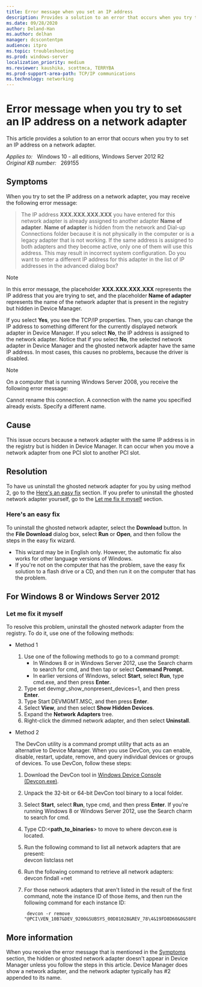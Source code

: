 ```yaml
---
title: Error message when you set an IP address
description: Provides a solution to an error that occurs when you try to set an IP address on a network adapter.
ms.date: 09/28/2020
author: Deland-Han 
ms.author: delhan
manager: dcscontentpm
audience: itpro
ms.topic: troubleshooting
ms.prod: windows-server
localization_priority: medium
ms.reviewer: kaushika, scottmca, TERRYBA
ms.prod-support-area-path: TCP/IP communications
ms.technology: networking
---
```

# Error message when you try to set an IP address on a network adapter

This article provides a solution to an error that occurs when you try to set an IP address on a network adapter.

_Applies to:_ &nbsp; Windows 10 - all editions, Windows Server 2012 R2  
_Original KB number:_ &nbsp; 269155

## Symptoms  

When you try to set the IP address on a network adapter, you may receive the following error message:

> The IP address **XXX.XXX.XXX.XXX** you have entered for this network adapter is already assigned to another adapter **Name of adapter**. **Name of adapter** is hidden from the network and Dial-up Connections folder because it is not physically in the computer or is a legacy adapter that is not working. If the same address is assigned to both adapters and they become active, only one of them will use this address. This may result in incorrect system configuration. Do you want to enter a different IP address for this adapter in the list of IP addresses in the advanced dialog box?

> [!NOTE]
> In this error message, the placeholder **XXX.XXX.XXX.XXX** represents the IP address that you are trying to set, and the placeholder **Name of adapter** represents the name of the network adapter that is present in the registry but hidden in Device Manager.

If you select **Yes**, you see the TCP/IP properties. Then, you can change the IP address to something different for the currently displayed network adapter in Device Manager. If you select **No**, the IP address is assigned to the network adapter. Notice that if you select **No**, the selected network adapter in Device Manager and the ghosted network adapter have the same IP address. In most cases, this causes no problems, because the driver is disabled.

> [!NOTE]
> On a computer that is running Windows Server 2008, you receive the following error message:
>
> Cannot rename this connection. A connection with the name you specified already exists. Specify a different name.

## Cause

This issue occurs because a network adapter with the same IP address is in the registry but is hidden in Device Manager. It can occur when you move a network adapter from one PCI slot to another PCI slot.

## Resolution

To have us uninstall the ghosted network adapter for you by using method 2, go to the [Here's an easy fix](#heres-an-easy-fix) section. If you prefer to uninstall the ghosted network adapter yourself, go to the [Let me fix it myself](#let-me-fix-it-myself) section.

### Here's an easy fix

To uninstall the ghosted network adapter, select the **Download** button. In the **File Download** dialog box, select **Run** or **Open**, and then follow the steps in the easy fix wizard.

- This wizard may be in English only. However, the automatic fix also works for other language versions of Windows.
- If you're not on the computer that has the problem, save the easy fix solution to a flash drive or a CD, and then run it on the computer that has the problem.

## For Windows 8 or Windows Server 2012

### Let me fix it myself

To resolve this problem, uninstall the ghosted network adapter from the registry. To do it, use one of the following methods:

- Method 1

    1. Use one of the following methods to go to a command prompt:
       - In Windows 8 or in Windows Server 2012, use the Search charm to search for cmd, and then tap or select **Command Prompt.**  
       - In earlier versions of Windows, select **Start**, select **Run**, type cmd.exe, and then press **Enter**.
    2. Type set devmgr_show_nonpresent_devices=1, and then press **Enter**.
    3. Type Start DEVMGMT.MSC, and then press **Enter**.
    4. Select **View**, and then select **Show Hidden Devices**.
    5. Expand the **Network Adapters** tree.
    6. Right-click the dimmed network adapter, and then select **Uninstall**.

- Method 2

    The DevCon utility is a command prompt utility that acts as an alternative to Device Manager. When you use DevCon, you can enable, disable, restart, update, remove, and query individual devices or groups of devices. To use DevCon, follow these steps:
    1. Download the DevCon tool in [Windows Device Console (Devcon.exe)](/windows-hardware/drivers/devtest/devcon).
    2. Unpack the 32-bit or 64-bit DevCon tool binary to a local folder.
    3. Select **Start**, select **Run**, type cmd, and then press **Enter**. If you're running Windows 8 or Windows Server 2012, use the Search charm to search for cmd.
    4. Type CD:\<**path_to_binaries**> to move to where devcon.exe is located.
    5. Run the following command to list all network adapters that are present:  
        devcon listclass net
    6. Run the following command to retrieve all network adapters:  
       devcon findall =net
    7. For those network adapters that aren't listed in the result of the first command, note the instance ID of those items, and then run the following command for each instance ID:

       ```console
        devcon -r remove "@PCI\VEN_10B7&DEV_9200&SUBSYS_00D81028&REV_78\4&19FD8D60&0&58F0"
        ```

## More information

When you receive the error message that is mentioned in the [Symptoms](#symptoms) section, the hidden or ghosted network adapter doesn't appear in Device Manager unless you follow the steps in this article. Device Manager does show a network adapter, and the network adapter typically has #2 appended to its name.
